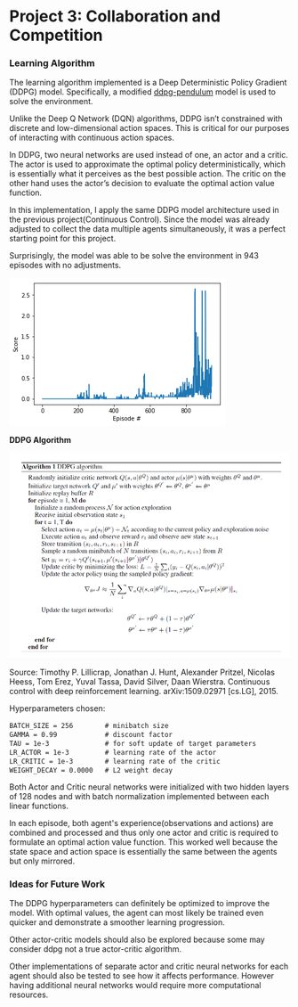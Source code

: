 # Project 3: Collaboration and Competition

### Learning Algorithm

The learning algorithm implemented is a Deep Deterministic Policy Gradient (DDPG) model.   Specifically, a modified [ddpg-pendulum](https://github.com/atlas604/deep-reinforcement-learning/tree/master/ddpg-pendulum) model is used to solve the environment.   

Unlike the Deep Q Network (DQN) algorithms, DDPG isn’t constrained with discrete and low-dimensional action spaces.  This is critical for our purposes of interacting with continuous action spaces.  

In DDPG, two neural networks are used instead of one, an actor and a critic.  The actor is used to approximate the optimal policy deterministically, which is essentially what it perceives as the best possible action.  The critic on the other hand uses the actor’s decision to evaluate the optimal action value function.

In this implementation, I apply the same DDPG model architecture used in the previous project(Continuous Control). Since the model was already adjusted to collect the data multiple agents simultaneously, it was a perfect starting point for this project.  

Surprisingly, the model was able to be solve the environment in 943 episodes with no adjustments.     

![Attempt 1](./img/attempt01.png)


**DDPG Algorithm**

![ddpg algorithm](./img/ddpg-algorithm.png)

Source: Timothy P. Lillicrap, Jonathan J. Hunt, Alexander Pritzel, Nicolas Heess, Tom Erez, Yuval Tassa, David Silver, Daan Wierstra.  Continuous control with deep reinforcement learning.  arXiv:1509.02971 [cs.LG], 2015.

Hyperparameters chosen:

```BUFFER_SIZE = int(1e6)  # replay buffer size
BATCH_SIZE = 256        # minibatch size
GAMMA = 0.99            # discount factor
TAU = 1e-3              # for soft update of target parameters
LR_ACTOR = 1e-3         # learning rate of the actor
LR_CRITIC = 1e-3        # learning rate of the critic
WEIGHT_DECAY = 0.0000   # L2 weight decay
```

Both Actor and Critic neural networks were initialized with two hidden layers of 128 nodes and with batch normalization implemented between each linear functions.  

In each episode, both agent's experience(observations and actions) are combined and processed and thus only one actor and critic is required to formulate an optimal action value function.  This worked well because the state space and action space is essentially the same between the agents but only mirrored.  


### Ideas for Future Work

The DDPG hyperparameters can definitely be optimized to improve the model.  With optimal values, the agent can most likely be trained even quicker and demonstrate a smoother learning progression.  

Other actor-critic models should also be explored because some may consider ddpg not a true actor-critic algorithm.  

Other implementations of separate actor and critic neural networks for each agent should also be tested to see how it affects performance.  However having additional neural networks would require more computational resources.  
